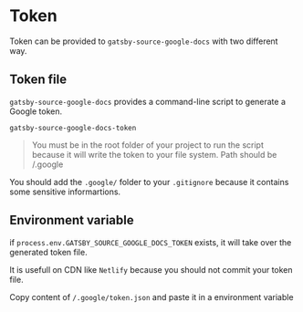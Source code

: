 # Token

Token can be provided to `gatsby-source-google-docs` with two different way.

## Token file

`gatsby-source-google-docs` provides a command-line script to generate a Google token.

```shell
gatsby-source-google-docs-token
```

> You must be in the root folder of your project to run the script because it will write the token to your file system.
> Path should be /.google

You should add the `.google/` folder to your `.gitignore` because it contains some sensitive informartions.

## Environment variable

if `process.env.GATSBY_SOURCE_GOOGLE_DOCS_TOKEN` exists, it will take over the generated token file.

It is usefull on CDN like `Netlify` because you should not commit your token file.

Copy content of `/.google/token.json` and paste it in a environment variable
